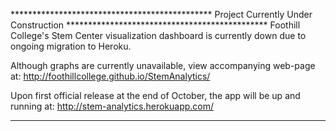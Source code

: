 ********************************************** Project Currently Under Construction **********************************************
Foothill College's Stem Center visualization dashboard is currently down due to ongoing migration to Heroku.

Although graphs are currently unavailable, view accompanying web-page at:
http://foothillcollege.github.io/StemAnalytics/

Upon first official release at the end of October, the app will be up and running at:
http://stem-analytics.herokuapp.com/
****************************************************************************************************************
